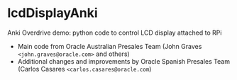 # lcdDisplayAnki

Anki Overdrive demo: python code to control LCD display attached to RPi

* Main code from Oracle Australian Presales Team (John Graves ```<john.graves@oracle.com>``` and others)
* Additional changes and improvements by Oracle Spanish Presales Team (Carlos Casares ```<carlos.casares@oracle.com```)

